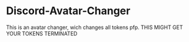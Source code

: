 # Discord-Avatar-Changer
This is an avatar changer, wich changes all tokens pfp. THIS MIGHT GET YOUR TOKENS TERMINATED 
